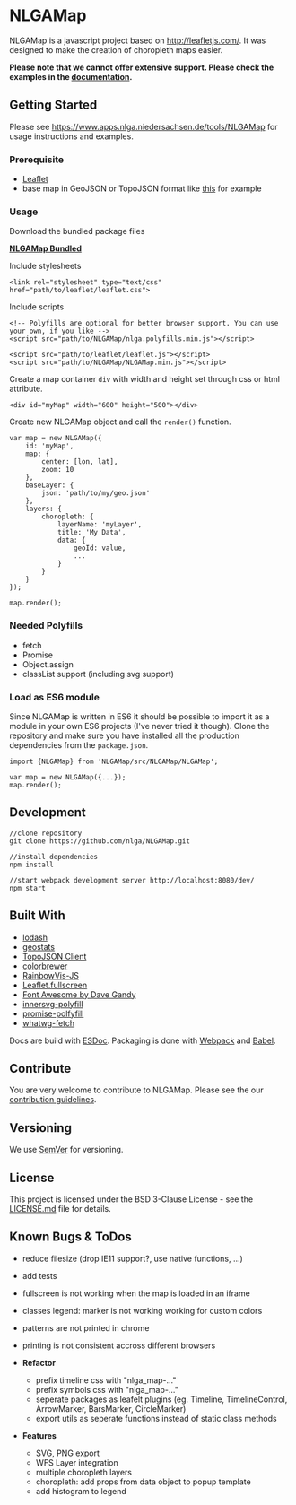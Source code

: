 # NLGAMap

NLGAMap is a javascript project based on http://leafletjs.com/. It was designed to make the creation of choropleth maps easier.

**Please note that we cannot offer extensive support. Please check the examples in the [documentation](https://www.apps.nlga.niedersachsen.de/tools/NLGAMap).**

## Getting Started
Please see https://www.apps.nlga.niedersachsen.de/tools/NLGAMap for usage instructions and examples.

### Prerequisite
- [Leaflet](http://leafletjs.com/)
- base map in GeoJSON or TopoJSON format like [this](https://raw.githubusercontent.com/johan/world.geo.json/master/countries.geo.json) for example

### Usage
Download the bundled package files

**[NLGAMap Bundled](https://www.apps.nlga.niedersachsen.de/tools/NLGAMap/NLGAMap_latest.zip)**

Include stylesheets

    <link rel="stylesheet" type="text/css" href="path/to/leaflet/leaflet.css">

Include scripts

    <!-- Polyfills are optional for better browser support. You can use your own, if you like -->
    <script src="path/to/NLGAMap/nlga.polyfills.min.js"></script>

    <script src="path/to/leaflet/leaflet.js"></script>
    <script src="path/to/NLGAMap/NLGAMap.min.js"></script>

Create a map container `div` with width and height set through css or html attribute.

    <div id="myMap" width="600" height="500"></div>

Create new NLGAMap object and call the `render()` function.
```
var map = new NLGAMap({
    id: 'myMap',
    map: {
        center: [lon, lat],
        zoom: 10
    },
    baseLayer: {
        json: 'path/to/my/geo.json'
    },
    layers: {
        choropleth: {
            layerName: 'myLayer',
            title: 'My Data',
            data: {
                geoId: value,
                ...
            }
        }
    }
});

map.render();
```

### Needed Polyfills
- fetch
- Promise
- Object.assign
- classList support (including svg support)

### Load as ES6 module
Since NLGAMap is written in ES6 it should be possible to import it as a module in your own ES6 projects (I've never tried it though). Clone the repository and make sure you have installed all the production dependencies from the `package.json`.

```
import {NLGAMap} from 'NLGAMap/src/NLGAMap/NLGAMap';

var map = new NLGAMap({...});
map.render();
```

## Development
```
//clone repository
git clone https://github.com/nlga/NLGAMap.git

//install dependencies
npm install

//start webpack development server http://localhost:8080/dev/
npm start
```

## Built With
- [lodash](http://lodash.com)
- [geostats](https://github.com/simogeo/geostats)
- [TopoJSON Client](https://github.com/topojson/topojson-client)
- [colorbrewer](https://github.com/saikocat/colorbrewer)
- [RainbowVis-JS](https://github.com/anomal/RainbowVis-JS)
- [Leaflet.fullscreen](https://github.com/Leaflet/Leaflet.fullscreen)
- [Font Awesome by Dave Gandy](http://fontawesome.io)
- [innersvg-polyfill](https://github.com/dnozay/innersvg-polyfill)
- [promise-polfyfill](https://github.com/taylorhakes/promise-polyfill)
- [whatwg-fetch](https://github.com/github/fetch)

Docs are build with [ESDoc](https://esdoc.org/).
Packaging is done with [Webpack](https://webpack.js.org/) and [Babel](https://babeljs.io/).

## Contribute
You are very welcome to contribute to NLGAMap. Please see the our [contribution guidelines](CONTRIBUTING.md).

## Versioning
We use [SemVer](http://semver.org/) for versioning.

## License
This project is licensed under the BSD 3-Clause License - see the [LICENSE.md](LICENSE.md) file for details.

## Known Bugs & ToDos
+ reduce filesize (drop IE11 support?, use native functions, ...)
+ add tests
+ fullscreen is not working when the map is loaded in an iframe
+ classes legend: marker is not working working for custom colors
+ patterns are not printed in chrome
+ printing is not consistent accross different browsers
+ **Refactor**
    - prefix timeline css with "nlga_map-..."
    - prefix symbols css with "nlga_map-..."
    - seperate packages as leafelt plugins (eg. Timeline, TimelineControl, ArrowMarker, BarsMarker, CircleMarker)
    - export utils as seperate functions instead of static class methods

+ **Features**
    - SVG, PNG export
    - WFS Layer integration
    - multiple choropleth layers
    - choropleth: add props from data object to popup template
    - add histogram to legend